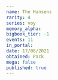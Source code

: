 ```yaml
---
name: The Hansens
rarity: 4
series: voy
memory_alpha:
bigbook_tier: -1
events: 11
in_portal:
date: 17/08/2021
obtained: Pack
mega: false
published: true
---
```



